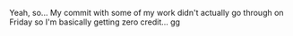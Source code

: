 Yeah, so... 
My commit with some of my work didn't actually go through on Friday so I'm basically getting zero credit...
gg
